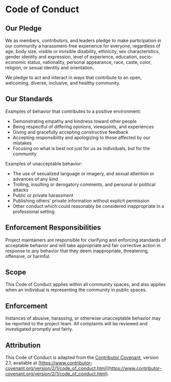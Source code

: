 # Code of Conduct

## Our Pledge

We as members, contributors, and leaders pledge to make participation in our
community a harassment-free experience for everyone, regardless of age, body
size, visible or invisible disability, ethnicity, sex characteristics, gender
identity and expression, level of experience, education, socio-economic status,
nationality, personal appearance, race, caste, color, religion, or sexual identity
and orientation.

We pledge to act and interact in ways that contribute to an open, welcoming,
diverse, inclusive, and healthy community.

## Our Standards

Examples of behavior that contributes to a positive environment:

* Demonstrating empathy and kindness toward other people
* Being respectful of differing opinions, viewpoints, and experiences
* Giving and gracefully accepting constructive feedback
* Accepting responsibility and apologizing to those affected by our mistakes
* Focusing on what is best not just for us as individuals, but for the community

Examples of unacceptable behavior:

* The use of sexualized language or imagery, and sexual attention or advances of any kind
* Trolling, insulting or derogatory comments, and personal or political attacks
* Public or private harassment
* Publishing others' private information without explicit permission
* Other conduct which could reasonably be considered inappropriate in a professional setting

## Enforcement Responsibilities

Project maintainers are responsible for clarifying and enforcing standards of
acceptable behavior and will take appropriate and fair corrective action in
response to any behavior that they deem inappropriate, threatening, offensive,
or harmful.

## Scope

This Code of Conduct applies within all community spaces, and also applies when
an individual is representing the community in public spaces.

## Enforcement

Instances of abusive, harassing, or otherwise unacceptable behavior may be
reported to the project team. All complaints will be reviewed and investigated
promptly and fairly.

## Attribution

This Code of Conduct is adapted from the [Contributor Covenant](https://www.contributor-covenant.org),
version 2.1, available at
[https://www.contributor-covenant.org/version/2/1/code_of_conduct.html](https://www.contributor-covenant.org/version/2/1/code_of_conduct.html).
